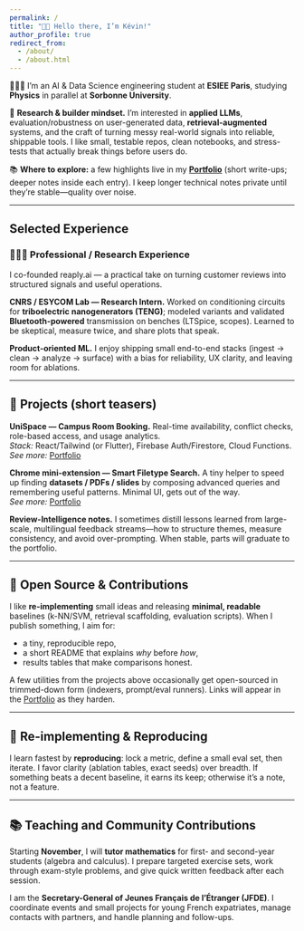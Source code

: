 ```yaml
---
permalink: /
title: "👋🏼 Hello there, I’m Kévin!"
author_profile: true
redirect_from: 
  - /about/
  - /about.html
---
```


👨🏻‍💻 I’m an AI & Data Science engineering student at **ESIEE Paris**, studying **Physics** in parallel at **Sorbonne University**.

🔬 **Research & builder mindset.** I’m interested in **applied LLMs**, evaluation/robustness on user-generated data, **retrieval-augmented** systems, and the craft of turning messy real-world signals into reliable, shippable tools. I like small, testable repos, clean notebooks, and stress-tests that actually break things before users do.

📚 **Where to explore:** a few highlights live in my [**Portfolio**](/portfolio/) (short write-ups; deeper notes inside each entry). I keep longer technical notes private until they’re stable—quality over noise.

---

## Selected Experience

### 👨🏻‍🔬 Professional / Research Experience
I co-founded reaply.ai — a practical take on turning customer reviews into structured signals and useful operations.

**CNRS / ESYCOM Lab — Research Intern.** Worked on conditioning circuits for **triboelectric nanogenerators (TENG)**; modeled variants and validated **Bluetooth-powered** transmission on benches (LTSpice, scopes). Learned to be skeptical, measure twice, and share plots that speak.

**Product-oriented ML.** I enjoy shipping small end-to-end stacks (ingest → clean → analyze → surface) with a bias for reliability, UX clarity, and leaving room for ablations.

---

## 🧪 Projects (short teasers)
**UniSpace — Campus Room Booking.** Real-time availability, conflict checks, role-based access, and usage analytics.  
*Stack:* React/Tailwind (or Flutter), Firebase Auth/Firestore, Cloud Functions.  
*See more:* [Portfolio](/portfolio/)

**Chrome mini-extension — Smart Filetype Search.** A tiny helper to speed up finding **datasets / PDFs / slides** by composing advanced queries and remembering useful patterns. Minimal UI, gets out of the way.  
*See more:* [Portfolio](/portfolio/)

**Review-Intelligence notes.** I sometimes distill lessons learned from large-scale, multilingual feedback streams—how to structure themes, measure consistency, and avoid over-prompting. When stable, parts will graduate to the portfolio.

---

## 🤖 Open Source & Contributions
I like **re-implementing** small ideas and releasing **minimal, readable** baselines (k-NN/SVM, retrieval scaffolding, evaluation scripts). When I publish something, I aim for:
- a tiny, reproducible repo,
- a short README that explains *why* before *how*,
- results tables that make comparisons honest.

A few utilities from the projects above occasionally get open-sourced in trimmed-down form (indexers, prompt/eval runners). Links will appear in the [Portfolio](/portfolio/) as they harden.

---

## 📜 Re-implementing & Reproducing
I learn fastest by **reproducing**: lock a metric, define a small eval set, then iterate. I favor clarity (ablation tables, exact seeds) over breadth. If something beats a decent baseline, it earns its keep; otherwise it’s a note, not a feature.

---

## 📚 Teaching and Community Contributions
Starting **November**, I will **tutor mathematics** for first- and second-year students (algebra and calculus). I prepare targeted exercise sets, work through exam-style problems, and give quick written feedback after each session.

I am the **Secretary-General of Jeunes Français de l’Étranger (JFDE)**. I coordinate events and small projects for young French expatriates, manage contacts with partners, and handle planning and follow-ups.


